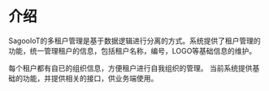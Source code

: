 # 介绍

SagooIoT的多租户管理是基于数据逻辑进行分离的方式。系统提供了租户管理的功能，统一管理租户的信息，包括租户名称，编号，LOGO等基础信息的维护。

每个租户都有自已的组织信息，方便租户进行自我组织的管理。 当前系统提供基础的功能，并提供相关的接口，供业务端使用。

